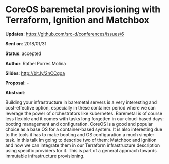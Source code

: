 # CoreOS baremetal provisioning with Terraform, Ignition and Matchbox

**Updates**: https://github.com/src-d/conferences/issues/6

**Sent on**: 2018/01/31

**Status**:  accepted

**Author**:  Rafael Porres Molina

**Slides**:  http://bit.ly/2nCCgoa

**Proposal**: -

**Abstract**:

Building your infrastructure in baremetal servers is a very interesting and cost-effective option, especially in these container period where we can leverage the power of orchestrators like kubernetes. Baremetal is of course less flexible and it comes with tasks long forgotten in our cloud-based days: booting management and configuration. CoreOS is a good and popular choice as a base OS for a container-based system. It is also interesting due to the tools it has to make booting and OS configuration a much simpler task. In this talk Im going to describe two of them: Matchbox and Ignition and how we can integrate them in our Terraform infrastructure description using specific providers for it. This is part of a general approach towards immutable infrastructure provisioning.
